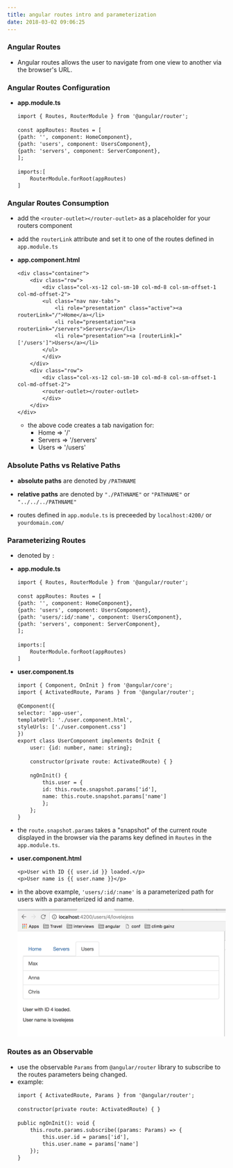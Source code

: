 ```yaml
---
title: angular routes intro and parameterization
date: 2018-03-02 09:06:25
---
```


### Angular Routes
- Angular routes allows the user to navigate from one view to another via the browser's URL. 

### Angular Routes Configuration

- **app.module.ts**

    ```
    import { Routes, RouterModule } from '@angular/router';

    const appRoutes: Routes = [
    {path: '', component: HomeComponent},
    {path: 'users', component: UsersComponent},
    {path: 'servers', component: ServerComponent},
    ];

    imports:[
        RouterModule.forRoot(appRoutes)
    ]

    ```

### Angular Routes Consumption
- add the `<router-outlet></router-outlet>` as a placeholder for your routers component
- add the `routerLink` attribute and set it to one of the routes defined in `app.module.ts`


- **app.component.html**

    ```
    <div class="container">
        <div class="row">
            <div class="col-xs-12 col-sm-10 col-md-8 col-sm-offset-1 col-md-offset-2">
            <ul class="nav nav-tabs">
                <li role="presentation" class="active"><a routerLink="/">Home</a></li>
                <li role="presentation"><a routerLink="/servers">Servers</a></li>
                <li role="presentation"><a [routerLink]="['/users']">Users</a></li>
            </ul>
            </div>
        </div>
        <div class="row">
            <div class="col-xs-12 col-sm-10 col-md-8 col-sm-offset-1 col-md-offset-2">
            <router-outlet></router-outlet>
            </div>
        </div>
    </div>

    ```
    - the above code creates a tab navigation for:
        * Home => '/'
        * Servers => '/servers'
        * Users => '/users'


### Absolute Paths vs Relative Paths
- **absolute paths** are denoted by `/PATHNAME`
- **relative paths** are denoted by `"./PATHNAME"` or `"PATHNAME"` or `"../../../PATHNAME"` 

- routes defined in `app.module.ts` is preceeded by `localhost:4200/` or `yourdomain.com/`


### Parameterizing Routes
- denoted by `:`

- **app.module.ts**

    ```
    import { Routes, RouterModule } from '@angular/router';

    const appRoutes: Routes = [
    {path: '', component: HomeComponent},
    {path: 'users', component: UsersComponent},
    {path: 'users/:id/:name', component: UsersComponent},
    {path: 'servers', component: ServerComponent},
    ];

    imports:[
        RouterModule.forRoot(appRoutes)
    ]

    ```

- **user.component.ts**

    ```
    import { Component, OnInit } from '@angular/core';
    import { ActivatedRoute, Params } from '@angular/router';

    @Component({
    selector: 'app-user',
    templateUrl: './user.component.html',
    styleUrls: ['./user.component.css']
    })
    export class UserComponent implements OnInit {
        user: {id: number, name: string};

        constructor(private route: ActivatedRoute) { }

        ngOnInit() {
            this.user = {
            id: this.route.snapshot.params['id'],
            name: this.route.snapshot.params['name']
            };
        };
    }
    ```
- the `route.snapshot.params` takes a "snapshot" of the current route displayed in the browser via the params key defined in `Routes` in the `app.module.ts`. 

- **user.component.html**

    ```
    <p>User with ID {{ user.id }} loaded.</p>
    <p>User name is {{ user.name }}</p>
    ```

- in the above example, `'users/:id/:name'` is a parameterized path for users with a parameterized id and name.


    ![sample image](../images/parameterized-routes.png)

### Routes as an Observable
- use the observable `Params` from `@angular/router` library to subscribe to the routes parameters being changed. 
- example:
    ```
    import { ActivatedRoute, Params } from '@angular/router';

    constructor(private route: ActivatedRoute) { }

    public ngOnInit(): void {
        this.route.params.subscribe((params: Params) => {
            this.user.id = params['id'],
            this.user.name = params['name']
        });
    }    
    ```